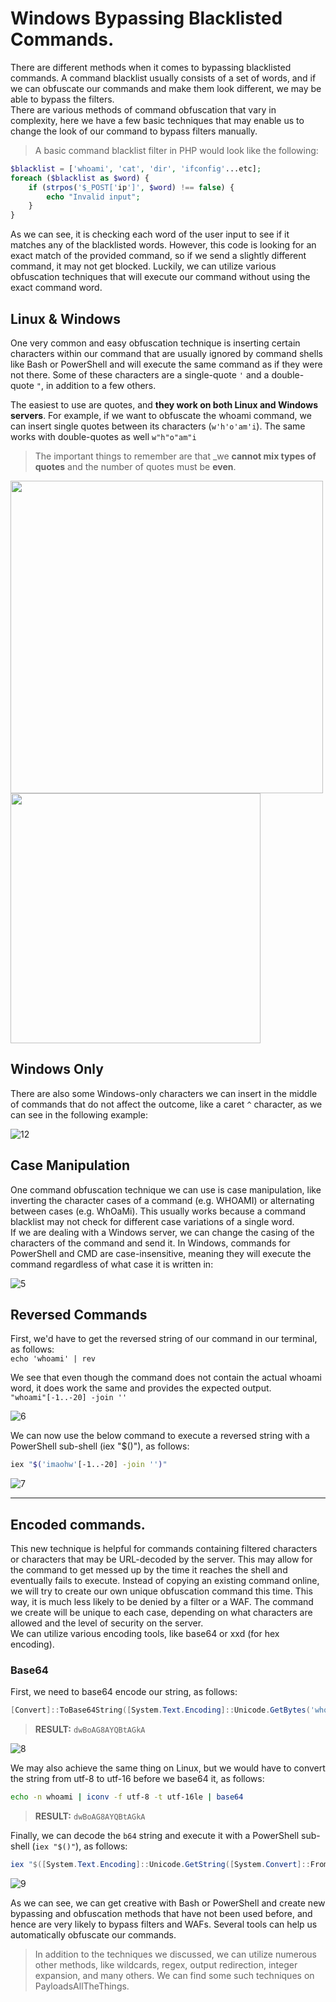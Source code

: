 # Windows Bypassing Blacklisted Commands.
There are different methods when it comes to bypassing blacklisted commands. A command blacklist usually consists of a set of words, and if we can obfuscate our commands and make them look different, we 
may be able to bypass the filters.<br />
There are various methods of command obfuscation that vary in complexity, here we have a few basic techniques that may enable us to change the look of our command to bypass filters manually.
<br />
> A basic command blacklist filter in PHP would look like the following:
```php
$blacklist = ['whoami', 'cat', 'dir', 'ifconfig'...etc];
foreach ($blacklist as $word) {
    if (strpos('$_POST['ip']', $word) !== false) {
        echo "Invalid input";
    }
}
```
As we can see, it is checking each word of the user input to see if it matches any of the blacklisted words. However, this code is looking for an exact match of the provided command, so if we send a slightly different command, it may not get blocked. 
Luckily, we can utilize various obfuscation techniques that will execute our command without using the exact command word.




## Linux & Windows
One very common and easy obfuscation technique is inserting certain characters within our command that are usually ignored by command shells like Bash or PowerShell and will execute the same command as if they were not there. Some of these characters are a single-quote `'` and a double-quote `"`, in addition to a few others.

The easiest to use are quotes, and __they work on both Linux and Windows servers__. For example, if we want to obfuscate the whoami command, we can insert single quotes between its characters (`w'h'o'am'i`). The same works with double-quotes as well `w"h"o"am"i` 
> The important things to remember are that _we __cannot mix types of quotes__ and the number of quotes must be __even__.

<img src="https://github.com/alejandro-pentest/Hacking-Web/assets/161533623/fd4a3853-c429-4f02-9e6a-5d56d992a83b" width="500">
<img src="https://github.com/alejandro-pentest/Hacking-Web/assets/161533623/aae0aab9-4a1c-4c01-8e16-8246d1a9c7e4" width="400">


## Windows Only
There are also some Windows-only characters we can insert in the middle of commands that do not affect the outcome, like a caret `^` character, as we can see in the following example:

![12](https://github.com/alejandro-pentest/Hacking-Web/assets/161533623/d9e37a2c-e611-4383-8811-0f885a4ba46e)

## Case Manipulation
One command obfuscation technique we can use is case manipulation, like inverting the character cases of a command (e.g. WHOAMI) or alternating between cases (e.g. WhOaMi). This usually works because a command blacklist may not check for different case variations of a single word.<br />
If we are dealing with a Windows server, we can change the casing of the characters of the command and send it. In Windows, commands for PowerShell and CMD are case-insensitive, meaning they will execute the command regardless of what case it is written in:

![5](https://github.com/alejandro-pentest/Hacking-Web/assets/161533623/38e1c0b4-e5de-4b29-8060-fa055dcbd10e)





## Reversed Commands
First, we'd have to get the reversed string of our command in our terminal, as follows:<br />
`echo 'whoami' | rev`<br />

We see that even though the command does not contain the actual whoami word, it does work the same and provides the expected output.<br />
`"whoami"[-1..-20] -join ''`<br />

![6](https://github.com/alejandro-pentest/Hacking-Web/assets/161533623/7f8f3a11-b00c-46f6-a841-8210bbaf6758)

We can now use the below command to execute a reversed string with a PowerShell sub-shell (iex "$()"), as follows:<br />
```bash
iex "$('imaohw'[-1..-20] -join '')"
```

![7](https://github.com/alejandro-pentest/Hacking-Web/assets/161533623/e340d79b-a974-4fd5-95ae-44ea04bf3758)




----------------------
## Encoded commands.
This new technique is helpful for commands containing filtered characters or characters that may be URL-decoded by the server. This may allow for the command to get messed up by the time it reaches the shell and eventually fails to execute. Instead of copying an existing command online, we will try to create our own unique obfuscation command this time. This way, it is much less likely to be denied by a filter or a WAF. The command we create will be unique to each case, depending on what characters are allowed and the level of security on the server.<br />
We can utilize various encoding tools, like base64 or xxd (for hex encoding).

### Base64
First, we need to base64 encode our string, as follows: <br />
```powershell
[Convert]::ToBase64String([System.Text.Encoding]::Unicode.GetBytes('whoami'))
```
> __RESULT:__ `dwBoAG8AYQBtAGkA`



![8](https://github.com/alejandro-pentest/Hacking-Web/assets/161533623/ba336585-ce0d-4bf6-8eba-657c7e741bab)



We may also achieve the same thing on Linux, but we would have to convert the string from utf-8 to utf-16 before we base64 it, as follows:
```bash
echo -n whoami | iconv -f utf-8 -t utf-16le | base64
``` 
> __RESULT:__ `dwBoAG8AYQBtAGkA`

Finally, we can decode the `b64` string and execute it with a PowerShell sub-shell (`iex "$()"`), as follows:
```powershell
iex "$([System.Text.Encoding]::Unicode.GetString([System.Convert]::FromBase64String('dwBoAG8AYQBtAGkA')))"
```
![9](https://github.com/alejandro-pentest/Hacking-Web/assets/161533623/38a9f3d4-d99f-40db-b53a-4b396d95b36a)



As we can see, we can get creative with Bash or PowerShell and create new bypassing and obfuscation methods that have not been used before, and hence are very likely to bypass filters and WAFs. Several tools can help us automatically obfuscate our commands.

> In addition to the techniques we discussed, we can utilize numerous other methods, like wildcards, regex, output redirection, integer expansion, and many others. We can find some such techniques on PayloadsAllTheThings.
